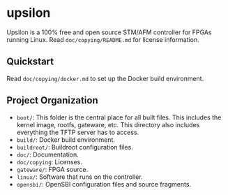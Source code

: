 # upsilon

Upsilon is a 100% free and open source STM/AFM controller for FPGAs running
Linux. Read `doc/copying/README.md` for license information.

## Quickstart

Read `doc/copying/docker.md` to set up the Docker build environment.

## Project Organization

* `boot/`: This folder is the central place for all built files. This
  includes the kernel image, rootfs, gateware, etc. This directory also
  includes everything the TFTP server has to access.
* `build/`: Docker build environment.
* `buildroot/`: Buildroot configuration files.
* `doc/`: Documentation.
* `doc/copying`: Licenses.
* `gateware/`: FPGA source.
* `linux/`: Software that runs on the controller.
* `opensbi/`: OpenSBI configuration files and source fragments.
